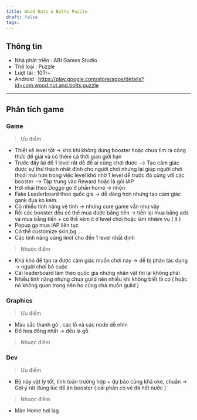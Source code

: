 ```yaml
---
title: Wood Nuts & Bolts Puzzle
draft: false
tags:
---
```

## Thông tin

* Nhà phát triển : ABI Games Studio
* Thể loại : Puzzle
* Lượt tải : 10Tr+
* Android : <https://play.google.com/store/apps/details?id=com.wood.nut.and.bolts.puzzle>

***

## Phân tích game

### Game

> Ưu điểm

* Thiết kế level tốt -> khó khi không dùng booster hoặc chưa tìm ra công thức để giải và có thêm cả thời gian giới hạn
* Trước đấy lại để 1 level rất dễ để ai cũng chơi được --> Tạo cảm giác được sự thử thách nhất định cho người chơi nhưng lại giúp người chơi thoải mái hơn trong việc level khó nhờ 1 level dễ trước đó cùng với các booster --> Tập trung vào Reward hoặc là gói IAP
* Hơi nhái theo Doggo go ở phần home -> nhộn
* Fake Leaderboard theo quốc gia -> dễ dàng hơn nhưng tạo cảm giác gank đua ko kém.
* Có nhiều tính năng vệ tinh -> nhưng core game vẫn như vậy
* Rồi các booster đều có thể mua được bằng tiền -> tiền lại mua bằng ads và mua bằng tiền + có thể kém ít ở level chơi hoặc làm nhiệm vụ ( ít )
* Popup gạ mua IAP liên tục
* Có thể customize skin,bg ...
* Các tính năng cũng limit cho đến 1 level nhất định

> Nhược điểm

* Khá khó để tạo ra được cảm giác muốn chơi này -> dễ bị phản tác dụng -> người chơi bỏ cuộc
* Cái leaderboard làm theo quốc gia nhưng nhân vật thì lại không phải
* Nhiều tính năng nhưng chưa guild nên nhiều khi không biết là có ( hoặc nó không quan trọng nên họ cũng chả muốn guild )

### Graphics

> Ưu điểm

* Màu sắc thanh gõ , các lỗ và các node dễ nhìn
* Đồ hoạ đồng nhất -> đều là gỗ

> Nhược điểm

### Dev

> Ưu điểm

* Bộ này vật lý tốt, tính toán trường hợp + dự báo cũng khá oke, chuẩn -> Gợi ý rất đúng lúc để ăn booster ( cái phần có vẻ đã hết nước )

> Nhược điểm

* Màn Home hơi lag
